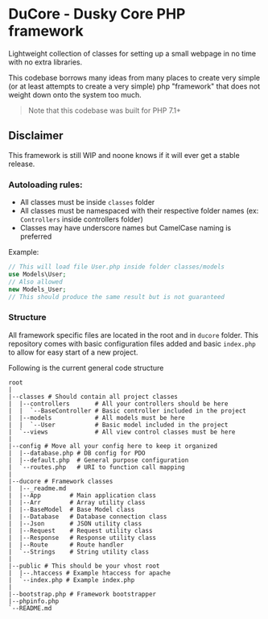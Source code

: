 # DuCore - Dusky Core PHP framework

Lightweight collection of classes for setting up a small webpage in no time with no extra libraries.

This codebase borrows many ideas from many places to create very simple (or at least attempts to create a very simple) php "framework" that does not weight down onto the system too much.

> Note that this codebase was built for PHP 7.1+

## Disclaimer

This framework is still WIP and noone knows if it will ever get a stable release.

### Autoloading rules:
+ All classes must be inside `classes` folder
+ All classes must be namespaced with their respective folder names (ex: `Controllers` inside controllers folder)
+ Classes may have underscore names but CamelCase naming is preferred

Example:
```php
// This will load file User.php inside folder classes/models
use Models\User;
// Also allowed
new Models_User;
// This should produce the same result but is not guaranteed
```

### Structure

All framework specific files are located in the root and in `ducore` folder.
This repository comes with basic configuration files added and basic `index.php` to allow for easy start of a new project.

Following is the current general code structure
```
root
|
|--classes # Should contain all project classes
|  |--controllers       # All your controllers should be here
|  |  `--BaseController # Basic controller included in the project
|  |--models            # All models must be here
|  |  `--User           # Basic model included in the project
|  `--views             # All view control classes must be here
|
|--config # Move all your config here to keep it organized
|  |--database.php # DB config for PDO
|  |--default.php  # General purpose configuration
|  `--routes.php   # URI to function call mapping
|
|--ducore # Framework classes
|  |--_readme.md
|  |--App        # Main application class
|  |--Arr        # Array utility class
|  |--BaseModel  # Base Model class
|  |--Database   # Database connection class
|  |--Json       # JSON utility class
|  |--Request    # Request utility class
|  |--Response   # Response utility class
|  |--Route      # Route handler
|  `--Strings    # String utility class
|
|--public # This should be your vhost root
|  |--.htaccess # Example htaccess for apache
|  `--index.php # Example index.php
|
|--bootstrap.php # Framework bootstrapper
|--phpinfo.php
`--README.md
```
